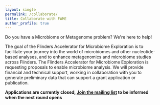 ```yaml
---
layout: single
permalink: /collaborate/
title: Collaborate with FAME
author_profile: true
---
```


Do you have a Microbiome or Metagenome problem? We're here to help!

The goal of the Flinders Accelerator for Microbiome Exploration is to facilitate your journey into the world of 
microbiomes and other nucleotide-based analyses, and to enhance metagenomics and microbiome studies across Flinders. 
The Flinders Accelerator for Microbiome Exploration is requesting proposals to enable microbiome analysis. We will 
provide financial and technical support, working in collaboration with you to generate preliminary data that can support 
a grant application or publication.

__Applications are currently closed, [Join the mailing list](/follow-us/) to be informed when the next round opens__

[comment]: <> (Submit applications, or any questions you might have to [Michael Doane]&#40;mailto:michael.doane@flinders.edu.au&#41;)

[comment]: <> (__Application due May 1, 2021__)

[comment]: <> ([Download project proposal outline][1])

[comment]: <> ([Download project contract template][2])

[comment]: <> ([1]:/assets/docs/FAME_project_proposal_outline.pdf)

[comment]: <> ([2]:/assets/docs/FAME_onboarding_project_contract.pdf)